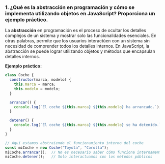 ### 1. ¿Qué es la abstracción en programación y cómo se implementa utilizando objetos en JavaScript? Proporciona un ejemplo práctico.

La **abstracción** en programación es el proceso de ocultar los detalles complejos de un sistema y mostrar solo las funcionalidades esenciales. En otras palabras, permite que los usuarios interactúen con un sistema sin necesidad de comprender todos los detalles internos. En JavaScript, la abstracción se puede lograr utilizando objetos y métodos que encapsulan detalles internos.

**Ejemplo práctico:**

```javascript
class Coche {
  constructor(marca, modelo) {
    this.marca = marca;
    this.modelo = modelo;
  }

  arrancar() {
    console.log(`El coche ${this.marca} ${this.modelo} ha arrancado.`);
  }

  detener() {
    console.log(`El coche ${this.marca} ${this.modelo} se ha detenido.`);
  }
}

// Aquí estamos abstraiendo el funcionamiento interno del coche
const miCoche = new Coche("Toyota", "Corolla");
miCoche.arrancar();  // No es necesario saber cómo funciona internamente
miCoche.detener();   // Solo interactuamos con los métodos públicos
```

